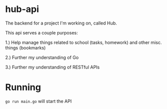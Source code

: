 # hub-api

The backend for a project I'm working on, called Hub.

This api serves a couple purposes:

1.) Help manage things related to school (tasks, homework) and other misc. things (bookmarks)

2.) Further my understanding of Go

3.) Further my understanding of RESTful APIs

# Running

`go run main.go` will start the API